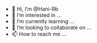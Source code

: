 - 👋 Hi, I’m @Hani-Rb
- 👀 I’m interested in ...
- 🌱 I’m currently learning ...
- 💞️ I’m looking to collaborate on ...
- 📫 How to reach me ...

<!---
Hani-Rb/Hani-Rb is a ✨ special ✨ repository because its `README.md` (this file) appears on your GitHub profile.
You can click the Preview link to take a look at your changes.
--->
